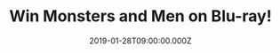 ---
campaign-uuid: "c-f741b52f-869d-4269-89c8-dac878747707"
type: "Competition"
category: "Entertainment"
date: "2019-01-28T09:00:00.000Z"
end-date: "2019-02-28T23:59:00.000Z"
disable-form: false
is_promoted: true
has_entry_page: true
title: "Win Monsters and Men on Blu-ray!"
competition-description: "<p>We have managed to get in our hands 4 Blu-ray’s of Reinaldo\
  \ Marcus Green movie Monsters and Men to 4 lucky NME AAA members to win! Altitude\
  \ Film Distribution announced DVD and Blu-ray will be out Feb 4th!</p>\r\n<p>Shot\
  \ in Brooklyn, NY, Monsters And Men features John David Washington (BlacKkKlansman,\
  \ Ballers), up-and-coming actor Kelvin Harrison Jr. (Mudbound, It Comes At Night,\
  \ The Wolf Hour) and star of Broadway’s Hamilton Anthony Ramos! An incredible cast,\
  \ for an incredible movie!</p>\r\n<p>Get your weekend sorted now. Click below for\
  \ a chance to win!</p>"
hero-header: "Win Monsters and Men on Blu-ray!"
terms-confirmation: "N/A"
banner-img: "https://assets.expresslyapp.com/asset-07099616-5dca-4a07-962b-a89eaa841835.jpg"
logo-left-href: "aaa.nme.com"
logo-left-image: "https://assets.expresslyapp.com/asset-20eff51e-ce93-4a9a-9e51-957e0de1cf22.jpg"
logo-left-title: "NME AAA"
bg-image-hero: "https://assets.expresslyapp.com/asset-2c278c5b-1eb5-4430-a8af-24be8d880809.jpg"
bg-image-first: "https://assets.expresslyapp.com/asset-ba559dfa-3c34-47d9-ad6c-88a29eec7e72.jpg"
bg-image-second: "https://assets.expresslyapp.com/asset-3fe77a98-db6e-4b0b-affa-8b19f1aa8927.jpg"
bg-image-third: "https://assets.expresslyapp.com/asset-7bab6ad3-98c0-4aa0-96c6-d31c3a55c765.jpg"
section1-content: "<p>Monsters And Men tells a ripple-effect narrative: from an eye-witness\
  \ (Ramos) who captures a shooting on his phone, an African-American police officer\
  \ (Washington) battling with his conscience to stand up against his fellow officers,\
  \ to a local high school student (Harrison Jr) who transforms from passive bystander\
  \ to vehement activist. With fluid cinematography that's alert and expressive, the\
  \ film explores the ramifications of such an event in a terrifying and poetic way.</p>"
section2-content: "<p>Monsters and Men premiered at Sundance and won the Special Jury\
  \ Award for Outstanding First Feature and screened at the 2018 Toronto International\
  \ Film Festival.</p> <p>Altitude Film Distribution have partnered with platinum\
  \ selling artist Drake to jointly release the film in the UK & Ireland.</p>"
section3-content: "<p>Thanks to NME AAA 4 lucky winners will enjoy one of 4 copies\
  \ that we are giving away of  the awarded movie Monsters and Men!</p>\r\n<p>Enter\
  \ the form below for a chance to win and get ready to enjoy the American drama directed\
  \ by Reinaldo Marcus Green. Good luck!</p>"
entry-title: "Win Monsters and Men on Blu-ray!"
entry-content: "Enter the draw to win Monsters and Men on Blu-ray by completing the\
  \ form below before 23:59 on 28th of February 2019."
has-winner: false
prize-description: "Monsters and Men on Blu-ray."
special-conditions: "Multiple entries are allowed up to one every day."
country-restrictions:
- "GB"
---